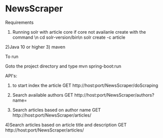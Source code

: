 # NewsScraper

Requirements
1) Running solr with article core
if core not availanle create with the command \n
cd solr-version/bin\n
solr create -c article

2)Java 10 or higher
3) maven

To run

Goto the project directory and type 
mvn spring-boot:run


API's:
1) to start index the article
GET http://host:port/NewsScraper/doScraping

2) Search available authors
GET http://host:port/NewsScraper/authors?name=<search string>

3) Search articles based on author name
GET http://host:port/NewsScraper/articles/<author name>

4)Search articles based on article title and description
GET http://host:port/NewsScraper/articles/<title text>/<body string>
